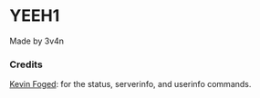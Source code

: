 # YEEH1

Made by 3v4n

### Credits

[Kevin Foged](https://github.com/KevinFoged): for the status, serverinfo, and userinfo commands.
